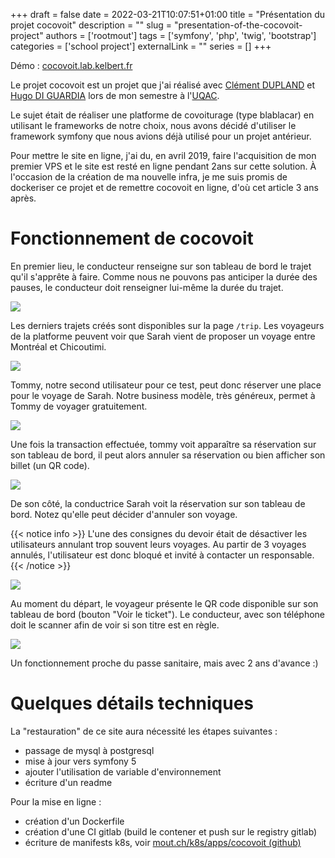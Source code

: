 +++
draft = false
date = 2022-03-21T10:07:51+01:00
title = "Présentation du projet cocovoit"
description = ""
slug = "presentation-of-the-cocovoit-project"
authors = ['rootmout']
tags = ['symfony', 'php', 'twig', 'bootstrap']
categories = ['school project']
externalLink = ""
series = []
+++

Démo : [cocovoit.lab.kelbert.fr](https://cocovoit.lab.kelbert.fr)

Le projet cocovoit est un projet que j'ai réalisé avec [Clément DUPLAND](https://www.linkedin.com/in/cldupland/) et [Hugo DI GUARDIA](https://www.linkedin.com/in/hdiguardia/) lors de mon semestre à l'[UQAC](https://www.uqac.ca/).

Le sujet était de réaliser une platforme de covoiturage (type blablacar) en utilisant le frameworks de notre choix, nous avons décidé d'utiliser le framework symfony que nous avions déjà utilisé pour un projet antérieur.

Pour mettre le site en ligne, j'ai du, en avril 2019, faire l'acquisition de mon premier VPS et le site est resté en ligne pendant 2ans sur cette solution. À l'occasion de la création de ma nouvelle infra, je me suis promis de dockeriser ce projet et de remettre cocovoit en ligne, d'où cet article 3 ans après.

# Fonctionnement de cocovoit

En premier lieu, le conducteur renseigne sur son tableau de bord le trajet qu'il s'apprête à faire. Comme nous ne pouvons pas anticiper la durée des pauses, le conducteur doit renseigner lui-même la durée du trajet.

![](/images/presentation-of-the-cocovoit-project/cocovoit_trip_created.png)

Les derniers trajets créés sont disponibles sur la page `/trip`. Les voyageurs de la platforme peuvent voir que Sarah vient de proposer un voyage entre Montréal et Chicoutimi.

![](/images/presentation-of-the-cocovoit-project/cocovoit_latest_trip_list.png)

Tommy, notre second utilisateur pour ce test, peut donc réserver une place pour le voyage de Sarah. Notre business modèle, très généreux, permet à Tommy de voyager gratuitement.

![](/images/presentation-of-the-cocovoit-project/cocovoit_reserve_trip.png)

Une fois la transaction effectuée, tommy voit apparaître sa réservation sur son tableau de bord, il peut alors annuler sa réservation ou bien afficher son billet (un QR code).

![](/images/presentation-of-the-cocovoit-project/cocovoit_trip_reserved.png)

De son côté, la conductrice Sarah voit la réservation sur son tableau de bord. Notez qu'elle peut décider d'annuler son voyage.

{{< notice info >}} L'une des consignes du devoir était de désactiver les utilisateurs annulant trop souvent leurs voyages. Au partir de 3 voyages annulés, l'utilisateur est donc bloqué et invité à contacter un responsable. {{< /notice >}}

![](/images/presentation-of-the-cocovoit-project/cocovoit_trip_list_with_one_reservation.png)

Au moment du départ, le voyageur présente le QR code disponible sur son tableau de bord (bouton "Voir le ticket"). Le conducteur, avec son téléphone doit le scanner afin de voir si son titre est en règle.

![](/images/presentation-of-the-cocovoit-project/cocovoit_scan_qr_code_shamefully_resize.png)

Un fonctionnement proche du passe sanitaire, mais avec 2 ans d'avance :)

# Quelques détails techniques

La "restauration" de ce site aura nécessité les étapes suivantes :
- passage de mysql à postgresql
- mise à jour vers symfony 5
- ajouter l'utilisation de variable d'environnement
- écriture d'un readme

Pour la mise en ligne :
- création d'un Dockerfile
- création d'une CI gitlab (build le contener et push sur le registry gitlab)
- écriture de manifests k8s, voir [mout.ch/k8s/apps/cocovoit (github)](https://github.com/mout-ch/k8s/tree/main/apps/cocovoit/templates)

